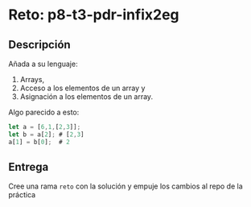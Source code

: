 # Reto: p8-t3-pdr-infix2eg

## Descripción

Añada a su lenguaje:

1. Arrays, 
2. Acceso a los elementos de un array y 
3. Asignación a los elementos de un array.

Algo parecido a esto:

```js
let a = [6,1,[2,3]];
let b = a[2]; # [2,3]
a[1] = b[0];  # 2
```

## Entrega

Cree una rama `reto` con la solución y empuje los cambios al repo de la práctica

